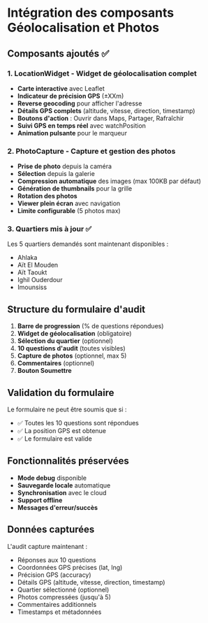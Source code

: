 # Intégration des composants Géolocalisation et Photos

## Composants ajoutés ✅

### 1. **LocationWidget** - Widget de géolocalisation complet
- **Carte interactive** avec Leaflet
- **Indicateur de précision GPS** (±XXm)
- **Reverse geocoding** pour afficher l'adresse
- **Détails GPS complets** (altitude, vitesse, direction, timestamp)
- **Boutons d'action** : Ouvrir dans Maps, Partager, Rafraîchir
- **Suivi GPS en temps réel** avec watchPosition
- **Animation pulsante** pour le marqueur

### 2. **PhotoCapture** - Capture et gestion des photos
- **Prise de photo** depuis la caméra
- **Sélection** depuis la galerie
- **Compression automatique** des images (max 100KB par défaut)
- **Génération de thumbnails** pour la grille
- **Rotation des photos**
- **Viewer plein écran** avec navigation
- **Limite configurable** (5 photos max)

### 3. **Quartiers mis à jour** ✅
Les 5 quartiers demandés sont maintenant disponibles :
- Ahlaka
- Aït El Mouden
- Aït Taoukt
- Ighil Ouderdour
- Imounsiss

## Structure du formulaire d'audit

1. **Barre de progression** (% de questions répondues)
2. **Widget de géolocalisation** (obligatoire)
3. **Sélection du quartier** (optionnel)
4. **10 questions d'audit** (toutes visibles)
5. **Capture de photos** (optionnel, max 5)
6. **Commentaires** (optionnel)
7. **Bouton Soumettre**

## Validation du formulaire

Le formulaire ne peut être soumis que si :
- ✅ Toutes les 10 questions sont répondues
- ✅ La position GPS est obtenue
- ✅ Le formulaire est valide

## Fonctionnalités préservées

- **Mode debug** disponible
- **Sauvegarde locale** automatique
- **Synchronisation** avec le cloud
- **Support offline**
- **Messages d'erreur/succès**

## Données capturées

L'audit capture maintenant :
- Réponses aux 10 questions
- Coordonnées GPS précises (lat, lng)
- Précision GPS (accuracy)
- Détails GPS (altitude, vitesse, direction, timestamp)
- Quartier sélectionné (optionnel)
- Photos compressées (jusqu'à 5)
- Commentaires additionnels
- Timestamps et métadonnées
